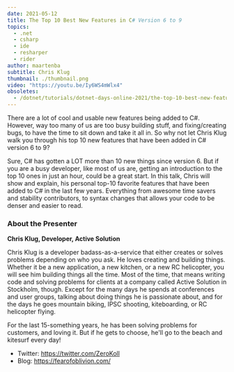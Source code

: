 ```yaml
---
date: 2021-05-12
title: The Top 10 Best New Features in C# Version 6 to 9
topics:
  - .net
  - csharp
  - ide
  - resharper
  - rider
author: maartenba
subtitle: Chris Klug
thumbnail: ./thumbnail.png
video: "https://youtu.be/Iy6WS4mWlx4"
obsoletes:
  - /dotnet/tutorials/dotnet-days-online-2021/the-top-10-best-new-features-in-csharp-version-6-to-9/
---
```


There are a lot of cool and usable new features being added to C#. However, way too many of us are too busy building stuff, and fixing/creating bugs, to have the time to sit down and take it all in. So why not let Chris Klug walk you through his top 10 new features that have been added in C# version 6 to 9?

Sure, C# has gotten a LOT more than 10 new things since version 6. But if you are a busy developer, like most of us are, getting an introduction to the top 10 ones in just an hour, could be a great start.
In this talk, Chris will show and explain, his personal top-10 favorite features that have been added to C# in the last few years. Everything from awesome time savers and stability contributors, to syntax changes that allows your code to be denser and easier to read.

### About the Presenter

**Chris Klug, Developer, Active Solution**

Chris Klug is a developer badass-as-a-service that either creates or solves problems depending on who you ask. He loves creating and building things. Whether it be a new application, a new kitchen, or a new RC helicopter, you will see him building things all the time. Most of the time, that means writing code and solving problems for clients at a company called Active Solution in Stockholm, though. Except for the many days he spends at conferences and user groups, talking about doing things he is passionate about, and for the days he goes mountain biking, IPSC shooting, kiteboarding, or RC helicopter flying.

For the last 15-something years, he has been solving problems for customers, and loving it. But if he gets to choose, he'll go to the beach and kitesurf every day!

- Twitter: <https://twitter.com/ZeroKoll>
- Blog: <https://fearofoblivion.com/>
